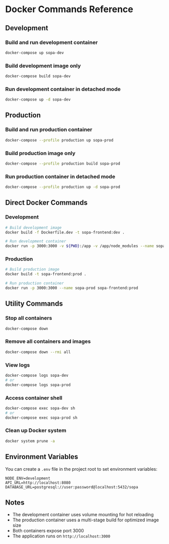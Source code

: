 # Docker Commands Reference

## Development

### Build and run development container

```bash
docker-compose up sopa-dev
```

### Build development image only

```bash
docker-compose build sopa-dev
```

### Run development container in detached mode

```bash
docker-compose up -d sopa-dev
```

## Production

### Build and run production container

```bash
docker-compose --profile production up sopa-prod
```

### Build production image only

```bash
docker-compose --profile production build sopa-prod
```

### Run production container in detached mode

```bash
docker-compose --profile production up -d sopa-prod
```

## Direct Docker Commands

### Development

```bash
# Build development image
docker build -f Dockerfile.dev -t sopa-frontend:dev .

# Run development container
docker run -p 3000:3000 -v ${PWD}:/app -v /app/node_modules --name sopa-dev sopa-frontend:dev
```

### Production

```bash
# Build production image
docker build -t sopa-frontend:prod .

# Run production container
docker run -p 3000:3000 --name sopa-prod sopa-frontend:prod
```

## Utility Commands

### Stop all containers

```bash
docker-compose down
```

### Remove all containers and images

```bash
docker-compose down --rmi all
```

### View logs

```bash
docker-compose logs sopa-dev
# or
docker-compose logs sopa-prod
```

### Access container shell

```bash
docker-compose exec sopa-dev sh
# or
docker-compose exec sopa-prod sh
```

### Clean up Docker system

```bash
docker system prune -a
```

## Environment Variables

You can create a `.env` file in the project root to set environment variables:

```env
NODE_ENV=development
API_URL=http://localhost:8080
DATABASE_URL=postgresql://user:password@localhost:5432/sopa
```

## Notes

- The development container uses volume mounting for hot reloading
- The production container uses a multi-stage build for optimized image size
- Both containers expose port 3000
- The application runs on `http://localhost:3000`
